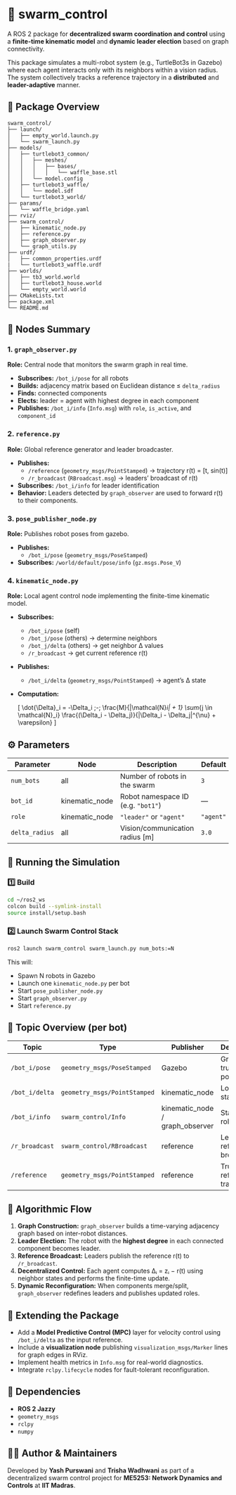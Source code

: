 # 🐝 swarm_control

A ROS 2 package for **decentralized swarm coordination and control** using a **finite-time kinematic model** and **dynamic leader election** based on graph connectivity.

This package simulates a multi-robot system (e.g., TurtleBot3s in Gazebo) where each agent interacts only with its neighbors within a vision radius.  
The system collectively tracks a reference trajectory in a **distributed** and **leader-adaptive** manner.



## 📁 Package Overview

```
swarm_control/
├── launch/
│   ├── empty_world.launch.py
│   └── swarm_launch.py
├── models/
│   ├── turtlebot3_common/
│   │   ├── meshes/
│   │   │   ├── bases/
│   │   │   │   └── waffle_base.stl
│   │   └── model.config
│   ├── turtlebot3_waffle/
│   │   └── model.sdf
│   └── turtlebot3_world/
├── params/
│   └── waffle_bridge.yaml
├── rviz/
├── swarm_control/
│   ├── kinematic_node.py
│   ├── reference.py
│   ├── graph_observer.py
│   └── graph_utils.py
├── urdf/
│   ├── common_properties.urdf
|   └── turtlebot3_waffle.urdf
├── worlds/
│   ├── tb3_world.world
│   ├── turtlebot3_house.world
│   └── empty_world.world
├── CMakeLists.txt
├── package.xml
└── README.md
```



## 🧩 Nodes Summary

### 1. `graph_observer.py`
**Role:** Central node that monitors the swarm graph in real time.

- **Subscribes:** `/bot_i/pose` for all robots  
- **Builds:** adjacency matrix based on Euclidean distance ≤ `delta_radius`  
- **Finds:** connected components  
- **Elects:** leader = agent with highest degree in each component  
- **Publishes:** `/bot_i/info` (`Info.msg`) with `role`, `is_active`, and `component_id`



### 2. `reference.py`
**Role:** Global reference generator and leader broadcaster.

- **Publishes:**  
  - `/reference` (`geometry_msgs/PointStamped`) → trajectory r(t) = [t, sin(t)]  
  - `/r_broadcast` (`RBroadcast.msg`) → leaders’ broadcast of r(t)
- **Subscribes:** `/bot_i/info` for leader identification  
- **Behavior:** Leaders detected by `graph_observer` are used to forward r(t) to their components.

### 3. `pose_publisher_node.py`
**Role:** Publishes robot poses from gazebo.

- **Publishes:**
  - `/bot_i/pose` (`geometry_msgs/PoseStamped`)
- **Subscribes:** `/world/default/pose/info` (`gz.msgs.Pose_V`)


### 4. `kinematic_node.py`
**Role:** Local agent control node implementing the finite-time kinematic model.

- **Subscribes:**
  - `/bot_i/pose` (self)
  - `/bot_j/pose` (others) → determine neighbors  
  - `/bot_j/delta` (others) → get neighbor Δ values  
  - `/r_broadcast` → get current reference r(t)
- **Publishes:**
  - `/bot_i/delta` (`geometry_msgs/PointStamped`) → agent’s Δ state  
- **Computation:**

  \[
  \dot{\Delta}_i = -\Delta_i \;-\; 
  \frac{M}{|\mathcal{N}_i| + 1} 
  \sum_{j \in \mathcal{N}_i} 
  \frac{(\Delta_i - \Delta_j)}{\|\Delta_i - \Delta_j\|^{\nu} + \varepsilon}
  \]


## ⚙️ Parameters

| Parameter | Node | Description | Default |
|------------|------|--------------|----------|
| `num_bots` | all | Number of robots in the swarm | `3` |
| `bot_id` | kinematic_node | Robot namespace ID (e.g. `"bot1"`) | — |
| `role` | kinematic_node | `"leader"` or `"agent"` | `"agent"` |
| `delta_radius` | all | Vision/communication radius [m] | `3.0` |



## 🚀 Running the Simulation

### 1️⃣ Build
```bash
cd ~/ros2_ws
colcon build --symlink-install
source install/setup.bash
```

### 2️⃣ Launch Swarm Control Stack
```bash
ros2 launch swarm_control swarm_launch.py num_bots:=N
```

This will:
- Spawn N robots in Gazebo  
- Launch one `kinematic_node.py` per bot 
- Start `pose_publisher_node.py` 
- Start `graph_observer.py`  
- Start `reference.py`



## 📡 Topic Overview (per bot)

| Topic | Type | Publisher | Description |
|--------|------|------------|--------------|
| `/bot_i/pose` | `geometry_msgs/PoseStamped` | Gazebo | Ground-truth position |
| `/bot_i/delta` | `geometry_msgs/PointStamped` | kinematic_node | Local Δ(t) state |
| `/bot_i/info` | `swarm_control/Info` | kinematic_node / graph_observer | Status + role |
| `/r_broadcast` | `swarm_control/RBroadcast` | reference | Leader’s reference broadcast |
| `/reference` | `geometry_msgs/PointStamped` | reference | True reference trajectory |



## 🧠 Algorithmic Flow

1. **Graph Construction:** `graph_observer` builds a time-varying adjacency graph based on inter-robot distances.  
2. **Leader Election:** The robot with the **highest degree** in each connected component becomes leader.  
3. **Reference Broadcast:** Leaders publish the reference r(t) to `/r_broadcast`.  
4. **Decentralized Control:** Each agent computes Δᵢ = zᵢ − r(t) using neighbor states and performs the finite-time update.  
5. **Dynamic Reconfiguration:** When components merge/split, `graph_observer` redefines leaders and publishes updated roles.



## 🧩 Extending the Package

- Add a **Model Predictive Control (MPC)** layer for velocity control using `/bot_i/delta` as the input reference.  
- Include a **visualization node** publishing `visualization_msgs/Marker` lines for graph edges in RViz.  
- Implement health metrics in `Info.msg` for real-world diagnostics.  
- Integrate `rclpy.lifecycle` nodes for fault-tolerant reconfiguration.



## 📖 Dependencies

- **ROS 2 Jazzy**
- `geometry_msgs`
- `rclpy`
- `numpy`



## 🧑‍💻 Author & Maintainers

Developed by **Yash Purswani** and **Trisha Wadhwani** as part of a decentralized swarm control project for **ME5253: Network Dynamics and Controls** at **IIT Madras**.